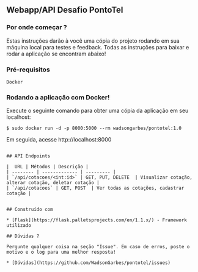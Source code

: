 ## Webapp/API Desafio PontoTel
### Por onde começar ?

Estas instruções darão à você uma cópia do projeto rodando em sua máquina local para testes e feedback. Todas as instruções para baixar e rodar a aplicação se encontram abaixo!
### Pré-requisitos

```
Docker
```

### Rodando a aplicação com Docker!

Execute o seguinte comando para obter uma cópia da aplicação em seu localhost:

```
$ sudo docker run -d -p 8000:5000 --rm wadsongarbes/pontotel:1.0
```

Em seguida, acesse http://localhost:8000
```

## API Endpoints

|  URL | Métodos | Descrição |
| -------- | ------------- | --------- |
| `/api/cotacoes/<int:id>` | GET, PUT, DELETE  | Visualizar cotação, alterar cotação, deletar cotação |
| `/api/cotacoes` | GET, POST  | Ver todas as cotações, cadastrar cotação |


## Construído com

* [Flask](https://flask.palletsprojects.com/en/1.1.x/) - Framework utilizado

## Dúvidas ?

Pergunte qualquer coisa na seção "Issue". Em caso de erros, poste o motivo e o log para uma melhor resposta!

* [Dúvidas](https://github.com/WadsonGarbes/pontotel/issues)


